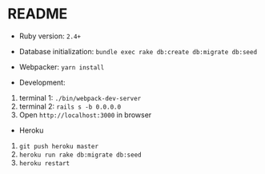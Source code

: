 # README

* Ruby version: `2.4+`

* Database initialization: `bundle exec rake db:create db:migrate db:seed`

* Webpacker: `yarn install`

* Development:

1. terminal 1: `./bin/webpack-dev-server`
2. terminal 2: `rails s -b 0.0.0.0`
3. Open `http://localhost:3000` in browser

* Heroku

1. `git push heroku master`
2. `heroku run rake db:migrate db:seed`
3. `heroku restart`
